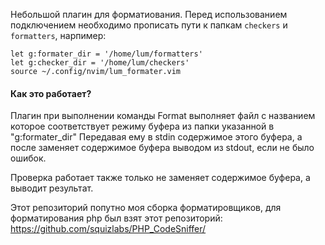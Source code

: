 Небольшой плагин для форматиования. Перед использованием подключением необходимо прописать пути к папкам `checkers` и `formatters`, нарпимер:
~~~
let g:formater_dir = '/home/lum/formatters'
let g:checker_dir = '/home/lum/checkers'
source ~/.config/nvim/lum_formater.vim
~~~
#### Как это работает?
Плагин при выполнении команды Format выполняет файл с названием которое соответствует режиму буфера из папки указанной в "g:formater_dir" Передавая ему в stdin содержимое этого буфера, а после заменяет содержимое буфера выводом из stdout, если не было ошибок.

Проверка работает также только не заменяет содержимое буфера, а выводит результат.

Этот репозиторий попутно моя сборка форматировщиков, для форматирования php был взят этот репозиторий: https://github.com/squizlabs/PHP_CodeSniffer/
